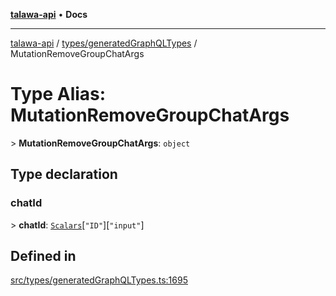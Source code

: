 [**talawa-api**](../../../README.md) • **Docs**

***

[talawa-api](../../../modules.md) / [types/generatedGraphQLTypes](../README.md) / MutationRemoveGroupChatArgs

# Type Alias: MutationRemoveGroupChatArgs

\> **MutationRemoveGroupChatArgs**: `object`

## Type declaration

### chatId

\> **chatId**: [`Scalars`](Scalars.md)\[`"ID"`\]\[`"input"`\]

## Defined in

[src/types/generatedGraphQLTypes.ts:1695](https://github.com/PalisadoesFoundation/talawa-api/blob/790ab2939a7c80eb0ff31afd318f8889a001f225/src/types/generatedGraphQLTypes.ts#L1695)

